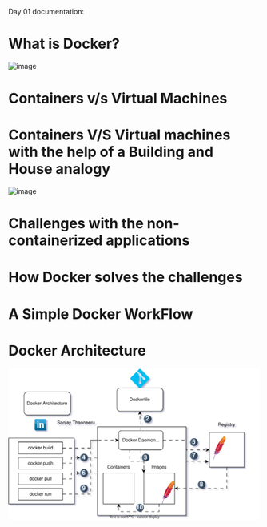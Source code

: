 Day 01 documentation:

<h1>What is Docker?</h1>

![image](https://github.com/user-attachments/assets/a3cc1fd4-76e7-4704-99ee-f3183b3ae5c0)

<h1>Containers v/s Virtual Machines</h1>
<h1>Containers V/S Virtual machines with the help of a Building and House analogy</h1>

![image](https://github.com/user-attachments/assets/d905337b-4d85-4d05-85cb-bab0db1b1ab0)

<h1>Challenges with the non-containerized applications</h1>
<h1>How Docker solves the challenges</h1>
<h1>A Simple Docker WorkFlow</h1>
<h1>Docker Architecture</h1>


![image](https://github.com/Sanjaythanneeru/CKA/blob/main/Day-01/docker_arch.svg)

